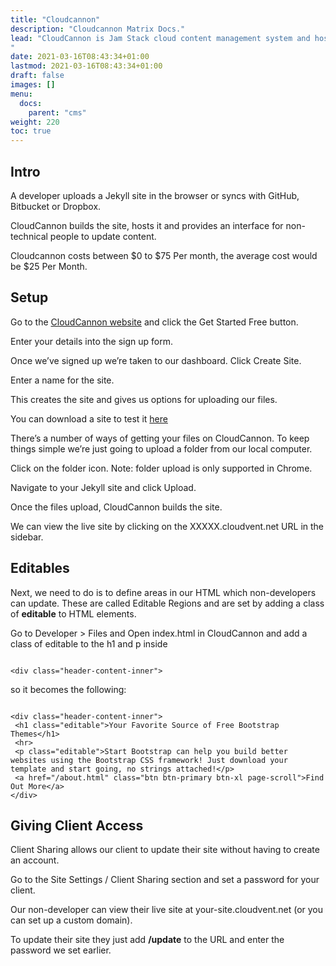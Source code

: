 ```yaml
---
title: "Cloudcannon"
description: "Cloudcannon Matrix Docs."
lead: "CloudCannon is Jam Stack cloud content management system and hosting provider for Static Site Generators such as Jekyll, Hugo and Static, with support for more SSGs coming soon..
"
date: 2021-03-16T08:43:34+01:00
lastmod: 2021-03-16T08:43:34+01:00
draft: false
images: []
menu:
  docs:
    parent: "cms"
weight: 220
toc: true
---
```


## Intro

A developer uploads a Jekyll site in the browser or syncs with GitHub, Bitbucket or Dropbox. 

CloudCannon builds the site, hosts it and provides an interface for non-technical people to update content.

Cloudcannon costs between $0 to $75 Per month, the average cost would be $25 Per Month.

## Setup

Go to the [CloudCannon website](https://cloudcannon.com/) and click the Get Started Free button.

Enter your details into the sign up form.

Once we’ve signed up we’re taken to our dashboard. Click Create Site.

Enter a name for the site.

This creates the site and gives us options for uploading our files. 

You can download a site to test it [here](https://github.com/CloudCannon/creative-jekyll-theme/archive/master.zip)

There’s a number of ways of getting your files on CloudCannon. To keep things simple we’re just going to upload a folder from our local computer. 

Click on the folder icon. Note: folder upload is only supported in Chrome.

Navigate to your Jekyll site and click Upload.

Once the files upload, CloudCannon builds the site.

We can view the live site by clicking on the XXXXX.cloudvent.net URL in the sidebar.

## Editables

Next, we need to do is to define areas in our HTML which non-developers can update. These are called Editable Regions and are set by adding a class of **editable** to HTML elements.

Go to Developer > Files and Open index.html in CloudCannon and add a class of editable to the h1 and p inside 

```

<div class="header-content-inner">

```

 so it becomes the following:


 ```

 <div class="header-content-inner">
  <h1 class="editable">Your Favorite Source of Free Bootstrap Themes</h1>
  <hr>
  <p class="editable">Start Bootstrap can help you build better websites using the Bootstrap CSS framework! Just download your template and start going, no strings attached!</p>
  <a href="/about.html" class="btn btn-primary btn-xl page-scroll">Find Out More</a>
</div>

 ```

 ## Giving Client Access

  Client Sharing allows our client to update their site without having to create an account.

  Go to the Site Settings / Client Sharing section and set a password for your client.

  Our non-developer can view their live site at your-site.cloudvent.net (or you can set up a custom domain).

  To update their site they just add **/update** to the URL and enter the password we set earlier.